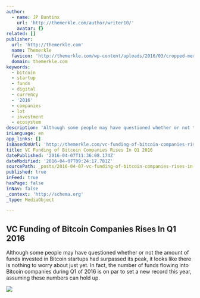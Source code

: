 ```yaml
---
author:
  - name: JP Buntinx
    url: 'http://themerkle.com/author/writer10/'
    avatar: {}
related: []
publisher:
  url: 'http://themerkle.com'
  name: Themerkle
  favicon: 'http://themerkle.com/wp-content/uploads/2016/03/cropped-merkle-white-1-192x192.png'
  domain: themerkle.com
keywords:
  - bitcoin
  - startup
  - funds
  - digital
  - currency
  - '2016'
  - companies
  - lot
  - investment
  - ecosystem
description: 'Although some people may have questioned whether or not the amount of funds invested in Bitcoin startups had surpassed its peak, it looks like there is nothing to worry about just yet. In fact, the number of funds flowing into Bitcoin companies during Q1 of 2016 is on par to set a new record this year, assuming these numbers can hold up.'
inLanguage: en
app_links: []
isBasedOnUrl: 'http://themerkle.com/vc-funding-of-bitcoin-companies-rises-in-q1-2016/'
title: VC Funding of Bitcoin Companies Rises In Q1 2016
datePublished: '2016-04-07T11:36:08.174Z'
dateModified: '2016-04-07T09:24:17.781Z'
sourcePath: _posts/2016-04-07-vc-funding-of-bitcoin-companies-rises-in-q1-2016.md
published: true
inFeed: true
hasPage: false
inNav: false
_context: 'http://schema.org'
_type: MediaObject

---
```

<article style=""><h1>VC Funding of Bitcoin Companies Rises In Q1 2016</h1><p>Although some people may have questioned whether or not the amount of funds invested in Bitcoin startups had surpassed its peak, it looks like there is nothing to worry about just yet. In fact, the number of funds flowing into Bitcoin companies during Q1 of 2016 is on par to set a new record this year, assuming these numbers can hold up.</p><img src="http://themerkle.com/wp-content/uploads/2016/04/shutterstock_344360084.jpg" /></article>